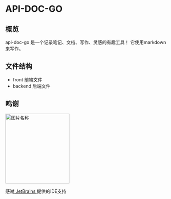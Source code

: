 # API-DOC-GO
## 概览
api-doc-go 是一个记录笔记、文档、写作、灵感的有趣工具！
它使用markdown来写作。


## 文件结构
- front 前端文件
- backend 后端文件

## 鸣谢

 <img src="./jetbrains.png" width = "200" height = "218.6" alt="图片名称" align=center />


 感谢[ JetBrains ](https://www.jetbrains.com/?from=apiDoc)提供的IDE支持